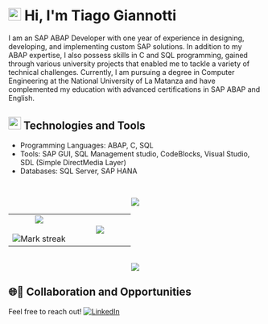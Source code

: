 # <img src="https://media.giphy.com/media/TEnXkcsHrP4YedChhA/giphy.gif" width ="25"> <b>Hi, I'm Tiago Giannotti<sub style="font-size: 15px; font-style: italic"></sub><br> </b>

I am an SAP ABAP Developer with one year of experience in designing, developing, and implementing custom SAP solutions. In addition to my ABAP expertise, I also possess skills in C and SQL programming, gained through various university projects that enabled me to tackle a variety of technical challenges. Currently, I am pursuing a degree in Computer Engineering at the National University of La Matanza and have complemented my education with advanced certifications in SAP ABAP and English.
## <img src="https://media2.giphy.com/media/QssGEmpkyEOhBCb7e1/giphy.gif?cid=ecf05e47a0n3gi1bfqntqmob8g9aid1oyj2wr3ds3mg700bl&rid=giphy.gif" width ="25"><b> Technologies and Tools</b>
- Programming Languages: ABAP, C, SQL
- Tools: SAP GUI, SQL Management studio, CodeBlocks, Visual Studio, SDL (Simple DirectMedia Layer)
- Databases: SQL Server, SAP HANA

</p>
<br>


<p  align="center">
<img src="https://user-images.githubusercontent.com/73097560/115834477-dbab4500-a447-11eb-908a-139a6edaec5c.gif"> 
                  
  <br>
  
<table border="0" align="center">
<tr border="0">
<td width="50%" align="center">
  
  <img  align="center"  src="https://github-readme-stats.vercel.app/api?username=TiagoGiannotti&theme=dark&hide_border=false&include_all_commits=false&count_private=false" />
  <br></br>
  <img  title="🔥 Get streak stats for your profile at git.io/streak-stats" alt="Mark streak" src="https://github-readme-streak-stats.herokuapp.com/?user=TiagoGiannotti&theme=dark&hide_border=false" />


  
</td>

<td width="50%" align="center">

  <img  align="center"  src="https://github-readme-stats.vercel.app/api/top-langs/?username=TiagoGiannotti&theme=dark&hide_border=false&include_all_commits=false&count_private=false&layout=compact"/>
  
  </td>
</tr>
</table>

<br>

<img src="https://user-images.githubusercontent.com/73097560/115834477-dbab4500-a447-11eb-908a-139a6edaec5c.gif">
</p>  
                                                                                    

## 🌐🤝 Collaboration and Opportunities
Feel free to reach out!
[![LinkedIn](https://img.shields.io/badge/LinkedIn-%230077B5.svg?logo=linkedin&logoColor=white)](https://linkedin.com/in/https://www.linkedin.com/in/tiago-giannotti-925b5b12a/) 




<!---
TiagoGiannotti/TiagoGiannotti is a ✨ special ✨ repository because its `README.md` (this file) appears on your GitHub profile.
You can click the Preview link to take a look at your changes.
--->
